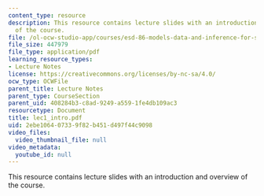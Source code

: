 ```yaml
---
content_type: resource
description: This resource contains lecture slides with an introduction and overview
  of the course.
file: /ol-ocw-studio-app/courses/esd-86-models-data-and-inference-for-socio-technical-systems-spring-2007/2ebe106407339f82b451d497f44c9098_lec1_intro.pdf
file_size: 447979
file_type: application/pdf
learning_resource_types:
- Lecture Notes
license: https://creativecommons.org/licenses/by-nc-sa/4.0/
ocw_type: OCWFile
parent_title: Lecture Notes
parent_type: CourseSection
parent_uid: 408284b3-c8ad-9249-a559-1fe4db109ac3
resourcetype: Document
title: lec1_intro.pdf
uid: 2ebe1064-0733-9f82-b451-d497f44c9098
video_files:
  video_thumbnail_file: null
video_metadata:
  youtube_id: null
---
```

This resource contains lecture slides with an introduction and overview of the course.